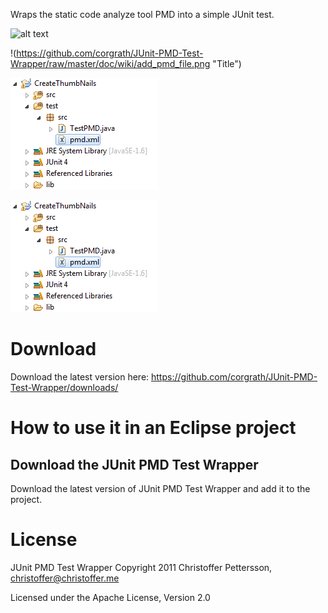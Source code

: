 Wraps the static code analyze tool PMD into a simple JUnit test. 

![alt text](/path/to/img.jpg "Title")



!(https://github.com/corgrath/JUnit-PMD-Test-Wrapper/raw/master/doc/wiki/add_pmd_file.png "Title")

![alt text](https://github.com/corgrath/JUnit-PMD-Test-Wrapper/raw/master/doc/wiki/add_pmd_file.png "Title")

![alt text](https://github.com/corgrath/JUnit-PMD-Test-Wrapper/raw/master/doc/wiki/add_pmd_file.png)



Download
========================================
Download the latest version here:
https://github.com/corgrath/JUnit-PMD-Test-Wrapper/downloads/


How to use it in an Eclipse project
========================================

Download the JUnit PMD Test Wrapper
----------------------------------------

Download the latest version of JUnit PMD Test Wrapper and add it to the project. 



License
========================================

JUnit PMD Test Wrapper
Copyright 2011 Christoffer Pettersson, christoffer@christoffer.me

Licensed under the Apache License, Version 2.0